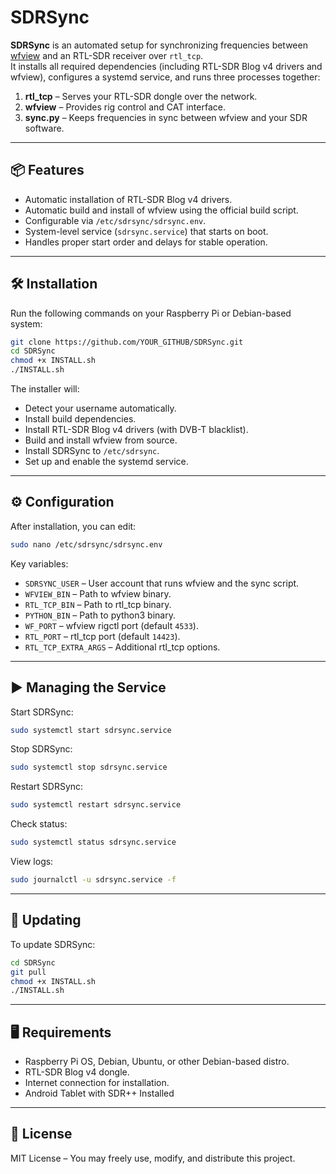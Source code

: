 


# SDRSync

**SDRSync** is an automated setup for synchronizing frequencies between [wfview](https://wfview.org/) and an RTL-SDR receiver over `rtl_tcp`.  
It installs all required dependencies (including RTL-SDR Blog v4 drivers and wfview), configures a systemd service, and runs three processes together:

1. **rtl_tcp** – Serves your RTL-SDR dongle over the network.
2. **wfview** – Provides rig control and CAT interface.
3. **sync.py** – Keeps frequencies in sync between wfview and your SDR software.

---

## 📦 Features
- Automatic installation of RTL-SDR Blog v4 drivers.
- Automatic build and install of wfview using the official build script.
- Configurable via `/etc/sdrsync/sdrsync.env`.
- System-level service (`sdrsync.service`) that starts on boot.
- Handles proper start order and delays for stable operation.

---

## 🛠 Installation

Run the following commands on your Raspberry Pi or Debian-based system:

```bash
git clone https://github.com/YOUR_GITHUB/SDRSync.git
cd SDRSync
chmod +x INSTALL.sh
./INSTALL.sh
```

The installer will:
- Detect your username automatically.
- Install build dependencies.
- Install RTL-SDR Blog v4 drivers (with DVB-T blacklist).
- Build and install wfview from source.
- Install SDRSync to `/etc/sdrsync`.
- Set up and enable the systemd service.

---

## ⚙ Configuration

After installation, you can edit:

```bash
sudo nano /etc/sdrsync/sdrsync.env
```

Key variables:
- `SDRSYNC_USER` – User account that runs wfview and the sync script.
- `WFVIEW_BIN` – Path to wfview binary.
- `RTL_TCP_BIN` – Path to rtl_tcp binary.
- `PYTHON_BIN` – Path to python3 binary.
- `WF_PORT` – wfview rigctl port (default `4533`).
- `RTL_PORT` – rtl_tcp port (default `14423`).
- `RTL_TCP_EXTRA_ARGS` – Additional rtl_tcp options.

---

## ▶ Managing the Service

Start SDRSync:
```bash
sudo systemctl start sdrsync.service
```

Stop SDRSync:
```bash
sudo systemctl stop sdrsync.service
```

Restart SDRSync:
```bash
sudo systemctl restart sdrsync.service
```

Check status:
```bash
sudo systemctl status sdrsync.service
```

View logs:
```bash
sudo journalctl -u sdrsync.service -f
```

---

## 🔄 Updating
To update SDRSync:
```bash
cd SDRSync
git pull
chmod +x INSTALL.sh
./INSTALL.sh
```

---

## 🖥 Requirements
- Raspberry Pi OS, Debian, Ubuntu, or other Debian-based distro.
- RTL-SDR Blog v4 dongle.
- Internet connection for installation.
- Android Tablet with SDR++ Installed

---

## 📜 License
MIT License – You may freely use, modify, and distribute this project.
